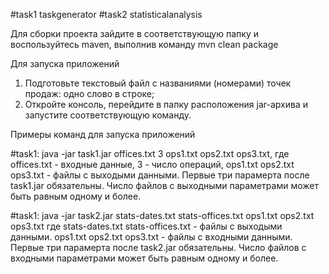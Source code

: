 #task1 taskgenerator
#task2 statisticalanalysis

Для сборки проекта зайдите в соответствующую папку и воспользуйтесь maven,
выполнив команду mvn clean package

Для запуска приложений
1. Подготовьте текстовый файл с названиями (номерами) точек продаж:
   одно слово в строке;
2. Откройте консоль, перейдите в папку расположения jar-архива и запустите 
соответствующую команду.

Примеры команд для запуска приложений

#task1: java -jar task1.jar offices.txt 3 ops1.txt ops2.txt ops3.txt, 
где offices.txt - входные данные, 3 - число операций, ops1.txt ops2.txt ops3.txt -
файлы с выходыми данными. Первые три парамерта после task1.jar обязательны.
Число файлов с выходными параметрами может быть равным одному и более. 

#task1: java -jar task2.jar stats-dates.txt stats-offices.txt ops1.txt ops2.txt ops3.txt
где stats-dates.txt stats-offices.txt - файлы с выходыми данными.
ops1.txt ops2.txt ops3.txt - файлы с входными данными.
Первые три парамерта после task2.jar обязательны.
Число файлов с входными параметрами может быть равным одному и более. 

